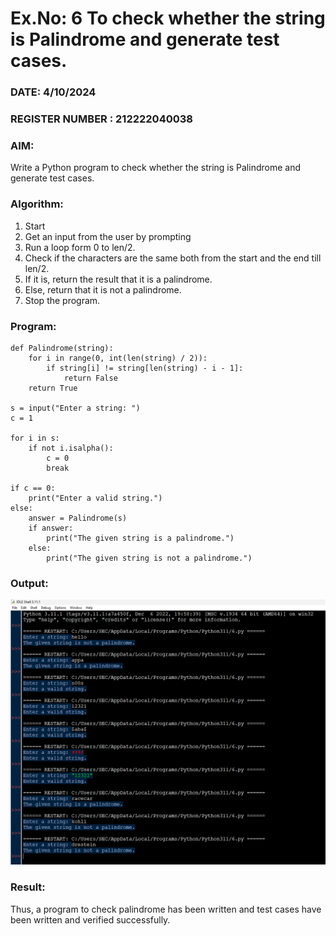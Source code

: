 # Ex.No: 6 To check whether the string is Palindrome and generate test cases.

### DATE: 4/10/2024                                                                          
### REGISTER NUMBER : 212222040038
### AIM: 
Write a Python program to check whether the string is Palindrome and generate test cases. 
### Algorithm:
1. Start
2. Get an input from the user by prompting 
3. Run a loop form 0 to len/2.
4. Check if the characters are the same both from the start and the end till len/2. 
5. If it is, return the result that it is a palindrome.
6. Else, return that it is not a palindrome. 
7. Stop the program.
### Program:

```
def Palindrome(string):
    for i in range(0, int(len(string) / 2)):
        if string[i] != string[len(string) - i - 1]:
            return False
    return True

s = input("Enter a string: ")
c = 1

for i in s:
    if not i.isalpha():
        c = 0
        break

if c == 0:
    print("Enter a valid string.")
else:
    answer = Palindrome(s)
    if answer:
        print("The given string is a palindrome.")
    else:
        print("The given string is not a palindrome.")
```










### Output:

![alt text](6.png)



### Result:
Thus, a program to check palindrome has been written and test cases have been written and verified successfully.
